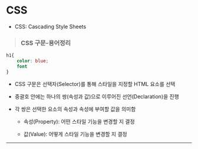 # CSS

- CSS: Cascading Style Sheets

> ### CSS 구문-용어정리

``` css
h1{
    color: blue;
    font
}
```

- CSS 구문은 선택자(Selector)를 통해 스타일을 지정할 HTML 요소를 선택

- 중괄호 안에는 하나의 쌍(속성과 값)으로 이루어진 선언(Declaration)을 진행

- 각 쌍은 선택한 요소의 속성과 속성에 부여할 값을 의미함

    - 속성(Property): 어떤 스타일 기능을 변경할 지 결정
    
    - 값(Value): 어떻게 스타일 기능을 변경할 지 결정
    
---

